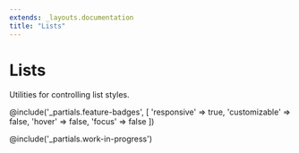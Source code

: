 ```yaml
---
extends: _layouts.documentation
title: "Lists"
---
```


# Lists

<div class="text-xl text-slate-light mb-4">
    Utilities for controlling list styles.
</div>

@include('_partials.feature-badges', [
    'responsive' => true,
    'customizable' => false,
    'hover' => false,
    'focus' => false
])

@include('_partials.work-in-progress')
